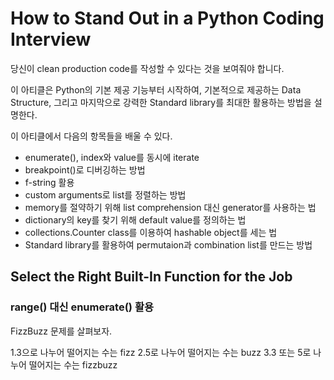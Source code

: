 # How to Stand Out in a Python Coding Interview

당신이 clean production code를 작성할 수 있다는 것을 보여줘야 합니다.

이 아티클은 Python의 기본 제공 기능부터 시작하여, 기본적으로 제공하는 Data Structure, 그리고 마지막으로 강력한 Standard library를 최대한 활용하는 방법을 설명한다.

이 아티클에서 다음의 항목들을 배울 수 있다.

- enumerate(), index와 value를 동시에 iterate
- breakpoint()로 디버깅하는 방법
- f-string 활용
- custom arguments로 list를 정렬하는 방법
- memory를 절약하기 위해 list comprehension 대신 generator를 사용하는 법
- dictionary의 key를 찾기 위해 default value를 정의하는 법
- collections.Counter class를 이용하여 hashable object를 세는 법
- Standard library를 활용하여 permutaion과 combination list를 만드는 방법

## Select the Right Built-In Function for the Job

### range() 대신 enumerate() 활용

FizzBuzz 문제를 살펴보자.

1.3으로 나누어 떨어지는 수는 fizz
2.5로 나누어 떨어지는 수는 buzz
3.3 또는 5로 나누어 떨어지는 수는 fizzbuzz

